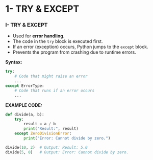 # 1- TRY & EXCEPT

### **I- TRY & EXCEPT**

- Used for **error handling**.
- The code in the `try` block is executed first.
- If an error (exception) occurs, Python jumps to the `except` block.
- Prevents the program from crashing due to runtime errors.

**Syntax:**

```python
try:
    # Code that might raise an error
    ...
except ErrorType:
    # Code that runs if an error occurs
    ...

```

**EXAMPLE CODE:**

```python
def divide(a, b):
    try:
        result = a / b
        print("Result:", result)
    except ZeroDivisionError:
        print("Error: Cannot divide by zero.")

divide(10, 2)  # Output: Result: 5.0
divide(5, 0)   # Output: Error: Cannot divide by zero.

```
